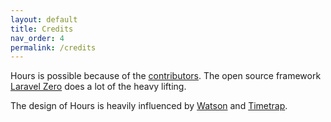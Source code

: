 ```yaml
---
layout: default
title: Credits
nav_order: 4
permalink: /credits
---
```


Hours is possible because of the [contributors](https://github.com/matt-allan/hours/graphs/contributors). The open source framework [Laravel Zero](https://laravel-zero.com) does a lot of the heavy lifting.

The design of Hours is heavily influenced by [Watson](http://tailordev.github.io/Watson/) and [Timetrap](https://github.com/samg/timetrap).
